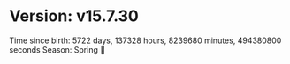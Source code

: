 # Version: v15.7.30
Time since birth: 5722 days, 137328 hours, 8239680 minutes, 494380800 seconds
Season: Spring 🌸
